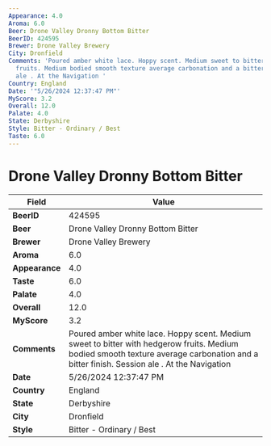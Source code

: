 ```yaml
---
Appearance: 4.0
Aroma: 6.0
Beer: Drone Valley Dronny Bottom Bitter
BeerID: 424595
Brewer: Drone Valley Brewery
City: Dronfield
Comments: 'Poured amber white lace. Hoppy scent. Medium sweet to bitter with hedgerow
  fruits. Medium bodied smooth texture average carbonation and a bitter finish. Session
  ale . At the Navigation '
Country: England
Date: '"5/26/2024 12:37:47 PM"'
MyScore: 3.2
Overall: 12.0
Palate: 4.0
State: Derbyshire
Style: Bitter - Ordinary / Best
Taste: 6.0
---
```


# Drone Valley Dronny Bottom Bitter

| Field         | Value |
|---------------|-------|
| **BeerID** | 424595 |
| **Beer** | Drone Valley Dronny Bottom Bitter |
| **Brewer** | Drone Valley Brewery |
| **Aroma** | 6.0 |
| **Appearance** | 4.0 |
| **Taste** | 6.0 |
| **Palate** | 4.0 |
| **Overall** | 12.0 |
| **MyScore** | 3.2 |
| **Comments** | Poured amber white lace. Hoppy scent. Medium sweet to bitter with hedgerow fruits. Medium bodied smooth texture average carbonation and a bitter finish. Session ale . At the Navigation  |
| **Date** | 5/26/2024 12:37:47 PM |
| **Country** | England |
| **State** | Derbyshire |
| **City** | Dronfield |
| **Style** | Bitter - Ordinary / Best |
